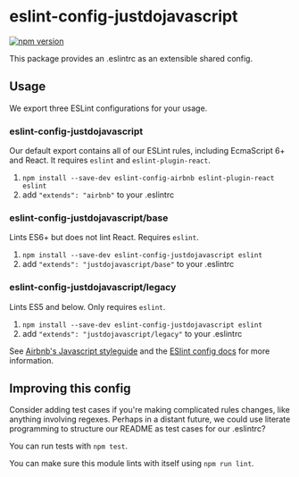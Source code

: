 # eslint-config-justdojavascript

[![npm version](https://badge.fury.io/js/eslint-config-justdojavascript.svg)](https://badge.fury.io/js/eslint-config-justdojavascript)

This package provides an .eslintrc as an extensible shared config.

## Usage

We export three ESLint configurations for your usage.

### eslint-config-justdojavascript

Our default export contains all of our ESLint rules, including EcmaScript 6+
and React. It requires `eslint` and `eslint-plugin-react`.

1. `npm install --save-dev eslint-config-airbnb eslint-plugin-react eslint`
2. add `"extends": "airbnb"` to your .eslintrc

### eslint-config-justdojavascript/base

Lints ES6+ but does not lint React. Requires `eslint`.

1. `npm install --save-dev eslint-config-justdojavascript eslint`
2. add `"extends": "justdojavascript/base"` to your .eslintrc

### eslint-config-justdojavascript/legacy

Lints ES5 and below. Only requires `eslint`.

1. `npm install --save-dev eslint-config-justdojavascript eslint`
2. add `"extends": "justdojavascript/legacy"` to your .eslintrc

See [Airbnb's Javascript styleguide](https://github.com/airbnb/javascript) and
the [ESlint config docs](http://eslint.org/docs/user-guide/configuring#extending-configuration-files)
for more information.

## Improving this config

Consider adding test cases if you're making complicated rules changes, like
anything involving regexes. Perhaps in a distant future, we could use literate
programming to structure our README as test cases for our .eslintrc?

You can run tests with `npm test`.

You can make sure this module lints with itself using `npm run lint`.
